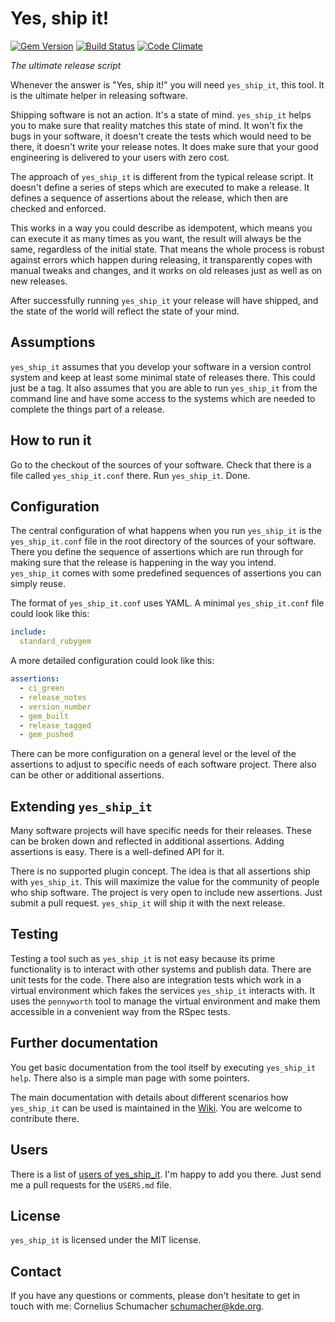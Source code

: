 # Yes, ship it!

[![Gem Version](https://badge.fury.io/rb/yes_ship_it.svg)](https://badge.fury.io/rb/yes_ship_it)
[![Build Status](https://travis-ci.org/cornelius/yes_ship_it.svg?branch=master)](https://travis-ci.org/cornelius/yes_ship_it)
[![Code Climate](https://codeclimate.com/github/cornelius/yes_ship_it/badges/gpa.svg)](https://codeclimate.com/github/cornelius/yes_ship_it)

*The ultimate release script*

Whenever the answer is "Yes, ship it!" you will need `yes_ship_it`, this tool.
It is the ultimate helper in releasing software.

Shipping software is not an action. It's a state of mind. `yes_ship_it` helps
you to make sure that reality matches this state of mind. It won't fix the bugs
in your software, it doesn't create the tests which would need to be there, it
doesn't write your release notes. It does make sure that your good engineering
is delivered to your users with zero cost.

The approach of `yes_ship_it` is different from the typical release script. It
doesn't define a series of steps which are executed to make a release. It
defines a sequence of assertions about the release, which then are checked and
enforced.

This works in a way you could describe as idempotent, which means you
can execute it as many times as you want, the result will always be the same,
regardless of the initial state. That means the whole process is robust against
errors which happen during releasing, it transparently copes with manual tweaks
and changes, and it works on old releases just as well as on new releases.

After successfully running `yes_ship_it` your release will have shipped, and the
state of the world will reflect the state of your mind.

## Assumptions

`yes_ship_it` assumes that you develop your software in a version control
system and keep at least some minimal state of releases there. This could just
be a tag. It also assumes that you are able to run `yes_ship_it` from the
command line and have some access to the systems which are needed to complete
the things part of a release.

## How to run it

Go to the checkout of the sources of your software. Check that there is a file
called `yes_ship_it.conf` there. Run `yes_ship_it`. Done.

## Configuration

The central configuration of what happens when you run `yes_ship_it` is the
`yes_ship_it.conf` file in the root directory of the sources of your software.
There you define the sequence of assertions which are run through for making
sure that the release is happening in the way you intend. `yes_ship_it` comes
with some predefined sequences of assertions you can simply reuse.

The format of `yes_ship_it.conf` uses YAML. A minimal `yes_ship_it.conf` file
could look like this:

```yaml
include:
  standard_rubygem
```

A more detailed configuration could look like this:

```yaml
assertions:
  - ci_green
  - release_notes
  - version_number
  - gem_built
  - release_tagged
  - gem_pushed
```

There can be more configuration on a general level or the level of the
assertions to adjust to specific needs of each software project. There also can
be other or additional assertions.

## Extending `yes_ship_it`

Many software projects will have specific needs for their releases. These can
be broken down and reflected in additional assertions. Adding assertions is
easy. There is a well-defined API for it.

There is no supported plugin concept. The idea is that all assertions ship with
`yes_ship_it`. This will maximize the value for the community of people who ship
software. The project is very open to include new assertions. Just submit a pull
request. `yes_ship_it` will ship it with the next release.

## Testing

Testing a tool such as `yes_ship_it` is not easy because its prime functionality
is to interact with other systems and publish data. There are unit tests for the
code. There also are integration tests which work in a virtual environment which
fakes the services `yes_ship_it` interacts with. It uses the `pennyworth` tool
to manage the virtual environment and make them accessible in a convenient way
from the RSpec tests.

## Further documentation

You get basic documentation from the tool itself by executing
`yes_ship_it help`. There also is a simple man page with some pointers.

The main documentation with details about different scenarios how `yes_ship_it`
can be used is maintained in the
[Wiki](https://github.com/cornelius/yes_ship_it/wiki). You are welcome to
contribute there.

## Users

There is a list of [users of yes_ship_it](https://github.com/cornelius/yes_ship_it/blob/master/USERS.md).
I'm happy to add you there. Just send me a pull requests for the `USERS.md`
file.

## License

`yes_ship_it` is licensed under the MIT license.

## Contact

If you have any questions or comments, please don't hesitate to get in touch
with me: Cornelius Schumacher <schumacher@kde.org>.
